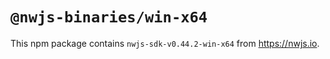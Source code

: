 # `@nwjs-binaries/win-x64`

This npm package contains `nwjs-sdk-v0.44.2-win-x64` from <https://nwjs.io>.
